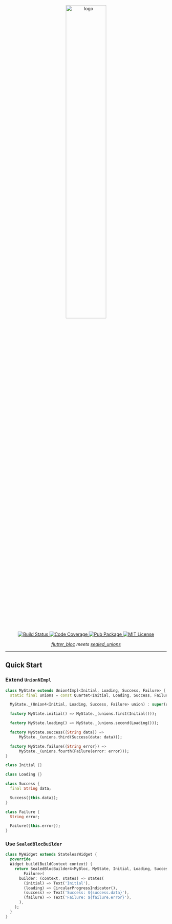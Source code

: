 <p align="center">
  <img src="https://github.com/felangel/sealed_flutter_bloc/raw/master/docs/assets/sealed_flutter_bloc.png" width="50%" alt="logo" />
  <br/>
  <a href="https://circleci.com/gh/felangel/sealed_flutter_bloc">
    <img alt="Build Status" src="https://circleci.com/gh/felangel/sealed_flutter_bloc.svg?style=shield">
  </a>
  <a href="https://codecov.io/gh/felangel/sealed_flutter_bloc">
    <img alt="Code Coverage" src="https://codecov.io/gh/felangel/sealed_flutter_bloc/branch/master/graph/badge.svg" />
  </a>
  <a href="https://pub.dartlang.org/packages/sealed_flutter_bloc">
    <img alt="Pub Package" src="https://img.shields.io/pub/v/sealed_flutter_bloc.svg">
  </a>
  <a href="https://opensource.org/licenses/MIT">
    <img alt="MIT License" src="https://img.shields.io/badge/License-MIT-blue.svg">
  </a>  
</p>
<i>
  <p align="center"><a href="https://pub.dev/packages/flutter_bloc">flutter_bloc</a> meets <a href="https://pub.dev/packages/sealed_union">sealed_unions</a>
  </p>
</i>

---

## Quick Start

### Extend `UnionNImpl`

```dart
class MyState extends Union4Impl<Initial, Loading, Success, Failure> {
  static final unions = const Quartet<Initial, Loading, Success, Failure>();

  MyState._(Union4<Initial, Loading, Success, Failure> union) : super(union);

  factory MyState.initial() => MyState._(unions.first(Initial()));

  factory MyState.loading() => MyState._(unions.second(Loading()));

  factory MyState.success({String data}) =>
      MyState._(unions.third(Success(data: data)));

  factory MyState.failure({String error}) =>
      MyState._(unions.fourth(Failure(error: error)));
}

class Initial {}

class Loading {}

class Success {
  final String data;

  Success({this.data});
}

class Failure {
  String error;

  Failure({this.error});
}
```

### Use `SealedBlocBuilder`

```dart
class MyWidget extends StatelessWidget {
  @override
  Widget build(BuildContext context) {
    return SealedBlocBuilder4<MyBloc, MyState, Initial, Loading, Success,
        Failure>(
      builder: (context, states) => states(
        (initial) => Text('Initial'),
        (loading) => CircularProgressIndicator(),
        (success) => Text('Success: ${success.data}'),
        (failure) => Text('Failure: ${failure.error}'),
      ),
    );
  }
}
```
